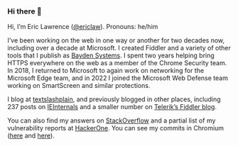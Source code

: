 ### Hi there 👋

<!--
**ericlaw1979/ericlaw1979** is a ✨ _special_ ✨ repository because its `README.md` (this file) appears on your GitHub profile.

Here are some ideas to get you started:

- 🔭 I’m currently working on ...
- 🌱 I’m currently learning ...
- 👯 I’m looking to collaborate on ...
- 🤔 I’m looking for help with ...
- 💬 Ask me about ...
- 📫 How to reach me: ...
- 😄 Pronouns: ...
- ⚡ Fun fact: ...
-->

Hi, I’m Eric Lawrence ([@ericlaw](https://twitter.com/ericlaw/)). Pronouns: he/him

I’ve been working on the web in one way or another for two decades now, including over a decade at Microsoft. I created Fiddler and a variety of other tools that I publish as [Bayden Systems](https://bayden.com). I spent two years helping bring HTTPS everywhere on the web as a member of the Chrome Security team. In 2018, I returned to Microsoft to again work on networking for the Microsoft Edge team, and in 2022 I joined the Microsoft Web Defense team working on SmartScreen and similar protections.

I blog at [textslashplain](https://textslashplain.com), and previously blogged in other places, including 237 posts on [IEInternals](https://blogs.msdn.microsoft.com/ieinternals) and a smaller number on [Telerik&#8217;s Fiddler blog](https://www.telerik.com/blogs/author/eric-lawrence).

You can also find my answers on [StackOverflow](https:///stackoverflow.com/users/126229/ericlaw) and a partial list of my vulnerability reports at [HackerOne](https://hackerone.com/ericlaw). You can see my commits in Chromium ([here](https://chromium-review.googlesource.com/q/owner:ericlaw%2540microsoft.com) and [here](https://chromium-review.googlesource.com/q/owner:elawrence%2540chromium.org)).
